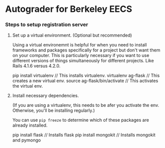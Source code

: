 # Autograder for Berkeley EECS

### Steps to setup registration server

1. Set up a virtual environment. (Optional but recommended)

    Using a virtual environemnt is helpful for when you need to install
    frameworks and packages specifically for a project but don't want
    them on your computer. This is particularly necessary if you want
    to use different versions of things simultaneously for different
    projects.
    Like Rails 4.1.6 versus 4.2.0.

    pip install virtualenv          // This installs virtualenv.
    virtualenv ag-flask             // This creates a new virtual env.
    source ag-flask/bin/activate    // This activates the virtual env.

2. Install necessary dependencies.

    (If you are using a virtualenv, this needs to be afer you activate the
    env. Otherwise, you'll be installing regularly.)

    You can use `pip freeze` to determine which of these packages are
    already installed.

    pip install flask               // Installs flask
    pip install mongokit            // Installs mongokit and pymongo


